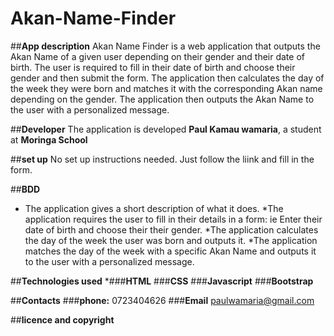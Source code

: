 # Akan-Name-Finder

##**App description**
Akan Name Finder is a web application that outputs the Akan Name of a given user depending on their gender and their date of birth. The user is required to fill in their date of birth and choose their gender and then submit the form. The application then  calculates the day of the week they were born and matches it with the corresponding Akan name depending on the gender. The application then  outputs the Akan Name to the user  with a personalized message.

##**Developer**
The application is developed **Paul Kamau wamaria**, a student at **Moringa School**

##**set up**
No set up instructions needed. Just follow the liink and fill in the form.

##**BDD**
* The application gives a short description of what it does.
*The application requires the user to fill in their details in a form: ie Enter their date of birth and choose their their gender.
*The application calculates the day of the week the user was born and outputs it.
*The application matches the day of the week with a specific Akan Name and outputs it to the user with a personalized message.

##**Technologies used**
*###**HTML**
###**CSS**
###**Javascript**
###**Bootstrap**

##**Contacts**
###**phone:** 0723404626
###**Email**  paulwamaria@gmail.com

##**licence and copyright**
